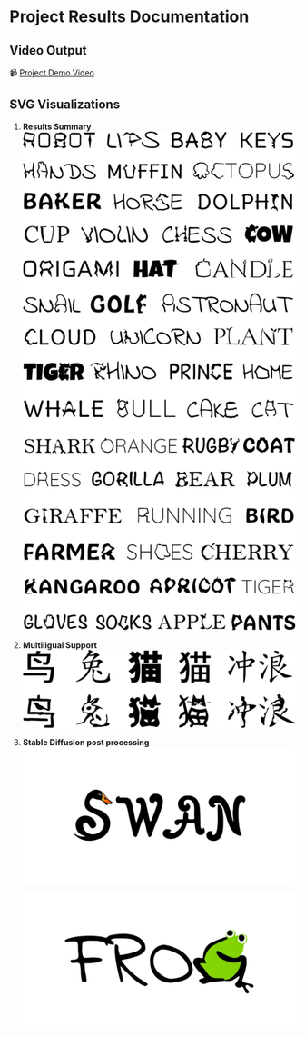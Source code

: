 # Project Results Documentation

## Video Output
📹 [Project Demo Video](./assets/all3.mp4)

## SVG Visualizations

1. **Results Summary**  
   ![Multiple Results](./assets/many_results3.svg)

2. **Multiligual Support**  
   ![China Visualization](./assets/china.svg)

3. **Stable Diffusion post processing**
   ![SWAN Analysis](./assets/SWAN.svg)
  
   ![FROG Analysis](./assets/FROG.svg)


